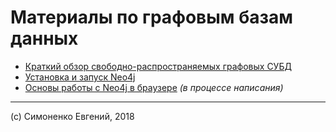 # Материалы по графовым базам данных

- [Краткий обзор свободно-распространяемых графовых СУБД](./graph-databases-short-review.md)
- [Установка и запуск Neo4j](./neo4j-install-and-run.md)
- [Основы работы с Neo4j в браузере](./neo4j-basics-with-browser.md)
  _(в процессе написания)_

---

(c) Симоненко Евгений, 2018
